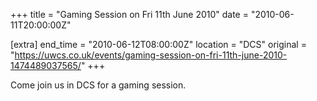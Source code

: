 +++
title = "Gaming Session on Fri 11th June 2010"
date = "2010-06-11T20:00:00Z"

[extra]
end_time = "2010-06-12T08:00:00Z"
location = "DCS"
original = "https://uwcs.co.uk/events/gaming-session-on-fri-11th-june-2010-1474489037565/"
+++

Come join us in DCS for a gaming session.

